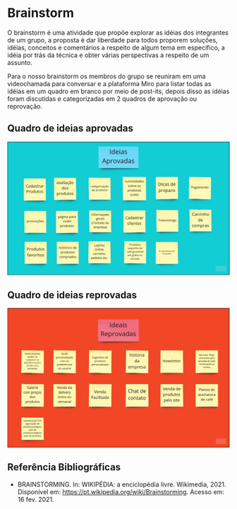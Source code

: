 # Brainstorm

O brainstorm é uma atividade que propõe explorar as idéias dos integrantes de um grupo, a proposta é dar liberdade para todos proporem soluções, idéias, conceitos e comentários a respeito de algum tema em específico, a idéia por trás da técnica e obter várias perspectivas a respeito de um assunto.

Para o nosso brainstorm os membros do grupo se reuniram em uma videochamada para conversar e a plataforma Miro para listar todas as idéias em um quadro em branco por meio de post-its, depois disso as idéias foram discutidas e categorizadas em 2 quadros de aprovação ou reprovação. 


## Quadro de ideias aprovadas

![alt text](../../img/Brainstorm1.jpg)

## Quadro de ideias reprovadas

![alt text](../../img/Brainstorm2.jpg)

## Referência Bibliográficas

- BRAINSTORMING. In: WIKIPÉDIA: a enciclopédia livre. Wikimedia, 2021. Disponível em: https://pt.wikipedia.org/wiki/Brainstorming. Acesso em: 16 fev. 2021.

